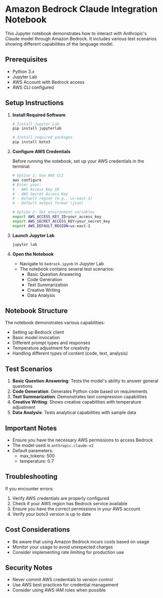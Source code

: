 # Amazon Bedrock Claude Integration Notebook

This Jupyter notebook demonstrates how to interact with Anthropic's Claude model through Amazon Bedrock. It includes various test scenarios showing different capabilities of the language model.

## Prerequisites

- Python 3.x
- Jupyter Lab
- AWS Account with Bedrock access
- AWS CLI configured

## Setup Instructions

1. **Install Required Software**
   ```bash
   # Install Jupyter Lab
   pip install jupyterlab

   # Install required packages
   pip install boto3
   ```

2. **Configure AWS Credentials**
   
   Before running the notebook, set up your AWS credentials in the terminal:
   ```bash
   # Option 1: Use AWS CLI
   aws configure
   # Enter your:
   # - AWS Access Key ID
   # - AWS Secret Access Key
   # - Default region (e.g., us-east-1)
   # - Default output format (json)

   # Option 2: Set environment variables
   export AWS_ACCESS_KEY_ID=your_access_key
   export AWS_SECRET_ACCESS_KEY=your_secret_key
   export AWS_DEFAULT_REGION=us-east-1
   ```

3. **Launch Jupyter Lab**
   ```bash
   jupyter lab
   ```

4. **Open the Notebook**
   - Navigate to `bedrock.ipynb` in Jupyter Lab
   - The notebook contains several test scenarios:
     - Basic Question Answering
     - Code Generation
     - Text Summarization
     - Creative Writing
     - Data Analysis

## Notebook Structure

The notebook demonstrates various capabilities:
- Setting up Bedrock client
- Basic model invocation
- Different prompt types and responses
- Temperature adjustment for creativity
- Handling different types of content (code, text, analysis)

## Test Scenarios

1. **Basic Question Answering**: Tests the model's ability to answer general questions
2. **Code Generation**: Generates Python code based on requirements
3. **Text Summarization**: Demonstrates text compression capabilities
4. **Creative Writing**: Shows creative capabilities with temperature adjustment
5. **Data Analysis**: Tests analytical capabilities with sample data

## Important Notes

- Ensure you have the necessary AWS permissions to access Bedrock
- The model used is `anthropic.claude-v2`
- Default parameters:
  - max_tokens: 500
  - temperature: 0.7

## Troubleshooting

If you encounter errors:
1. Verify AWS credentials are properly configured
2. Check if your AWS region has Bedrock service available
3. Ensure you have the correct permissions in your AWS account
4. Verify your boto3 version is up to date

## Cost Considerations

- Be aware that using Amazon Bedrock incurs costs based on usage
- Monitor your usage to avoid unexpected charges
- Consider implementing rate limiting for production use

## Security Notes

- Never commit AWS credentials to version control
- Use AWS best practices for credential management
- Consider using AWS IAM roles when possible

